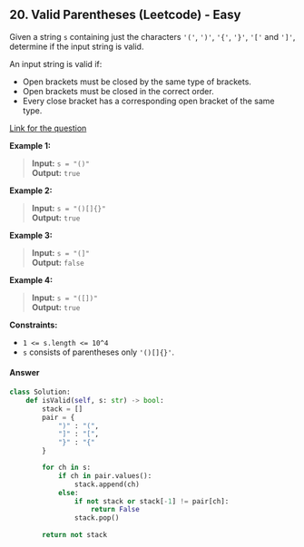 
## 20. Valid Parentheses (Leetcode) - Easy

Given a string `s` containing just the characters `'('`, `')'`, `'{'`, `'}'`, `'['` and `']'`, determine if the input string is valid.

An input string is valid if:

- Open brackets must be closed by the same type of brackets.
- Open brackets must be closed in the correct order.
- Every close bracket has a corresponding open bracket of the same type.

[Link for the question](https://leetcode.com/problems/valid-parentheses/description/)

**Example 1:**

> **Input:** `s = "()"`  
> **Output:** `true`

**Example 2:**

> **Input:** `s = "()[]{}"`  
> **Output:** `true`

**Example 3:**

> **Input:** `s = "(]"`  
> **Output:** `false`

**Example 4:**

> **Input:** `s = "([])"`  
> **Output:** `true`

**Constraints:**

- `1 <= s.length <= 10^4`
- `s` consists of parentheses only `'()[]{}'`.

#### Answer
```Python
class Solution:
    def isValid(self, s: str) -> bool:
        stack = []
        pair = {
            ")" : "(",
            "]" : "[",
            "}" : "{"
        }

        for ch in s:
            if ch in pair.values():
                stack.append(ch)
            else:
                if not stack or stack[-1] != pair[ch]:
                    return False
                stack.pop()
        
        return not stack

```